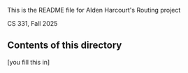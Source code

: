This is the README file for Alden Harcourt's Routing project 

CS 331, Fall 2025

## Contents of this directory

[you fill this in]
